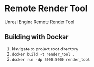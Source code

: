 # Remote Render Tool

Unreal Engine Remote Render Tool


## Building with Docker 

1. Navigate to project root directory
2. ```docker build -t render_tool .```
3. ```docker run -dp 5000:5000 render_tool```

